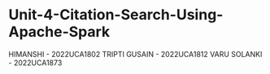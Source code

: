 # Unit-4-Citation-Search-Using-Apache-Spark

HIMANSHI - 2022UCA1802
TRIPTI GUSAIN - 2022UCA1812
VARU SOLANKI - 2022UCA1873
